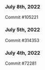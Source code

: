 ### July 8th, 2022

Commit #105221

### July 5th, 2022

Commit #314353


### July 4th, 2022

Commit #72281
